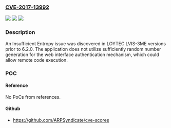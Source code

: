 ### [CVE-2017-13992](https://cve.mitre.org/cgi-bin/cvename.cgi?name=CVE-2017-13992)
![](https://img.shields.io/static/v1?label=Product&message=LOYTEC%20LVIS-3ME&color=blue)
![](https://img.shields.io/static/v1?label=Version&message=LOYTEC%20LVIS-3ME%20&color=brightgreen)
![](https://img.shields.io/static/v1?label=Vulnerability&message=CWE-331&color=brightgreen)

### Description

An Insufficient Entropy issue was discovered in LOYTEC LVIS-3ME versions prior to 6.2.0. The application does not utilize sufficiently random number generation for the web interface authentication mechanism, which could allow remote code execution.

### POC

#### Reference
No PoCs from references.

#### Github
- https://github.com/ARPSyndicate/cve-scores

